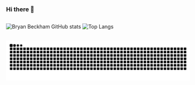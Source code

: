### Hi there 👋



##

![Bryan Beckham GitHub stats](https://github-readme-stats.vercel.app/api?username=bryanbeckham06&show_icons=true&theme=onedark)
![Top Langs](https://github-readme-stats.vercel.app/api/top-langs/?username=vinimanzano&layout=compact)


##

<img align="center" alt="snake eating my contributions" src="https://raw.githubusercontent.com/vinimanzano/vinimanzano/output/github-contribution-grid-snake-dark.svg">

